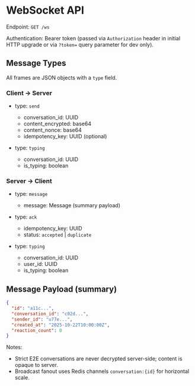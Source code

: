 # WebSocket API

Endpoint: `GET /ws`

Authentication: Bearer token (passed via `Authorization` header in initial HTTP upgrade or via `?token=` query parameter for dev only).

## Message Types

All frames are JSON objects with a `type` field.

### Client → Server

- type: `send`
  - conversation_id: UUID
  - content_encrypted: base64
  - content_nonce: base64
  - idempotency_key: UUID (optional)

- type: `typing`
  - conversation_id: UUID
  - is_typing: boolean

### Server → Client

- type: `message`
  - message: Message (summary payload)

- type: `ack`
  - idempotency_key: UUID
  - status: `accepted` | `duplicate`

- type: `typing`
  - conversation_id: UUID
  - user_id: UUID
  - is_typing: boolean

## Message Payload (summary)

```json
{
  "id": "a11c...",
  "conversation_id": "c02d...",
  "sender_id": "u77e...",
  "created_at": "2025-10-22T10:00:00Z",
  "reaction_count": 0
}
```

Notes:
- Strict E2E conversations are never decrypted server-side; content is opaque to server.
- Broadcast fanout uses Redis channels `conversation:{id}` for horizontal scale.

